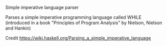 Simple imperative language parser

Parses a simple imperative programming language called WHILE (introduced in a book "Principles of Program Analysis" by Nielson, Nielson and Hankin)

Credit https://wiki.haskell.org/Parsing_a_simple_imperative_language

